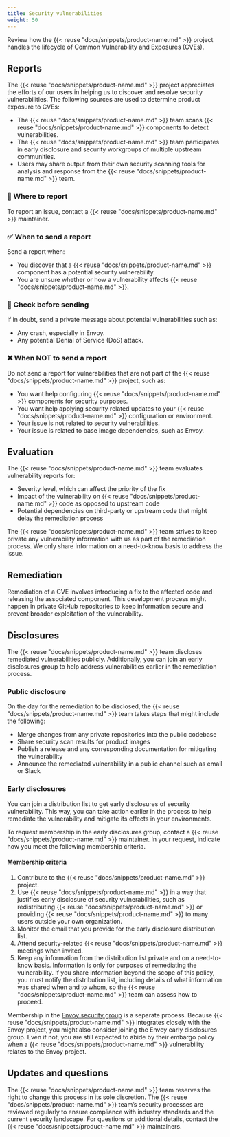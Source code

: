 ```yaml
---
title: Security vulnerabilities
weight: 50
---
```


Review how the {{< reuse "docs/snippets/product-name.md" >}} project handles the lifecycle of Common Vulnerability and Exposures (CVEs).

## Reports

The {{< reuse "docs/snippets/product-name.md" >}} project appreciates the efforts of our users in helping us to discover and resolve security vulnerabilities. The following sources are used to determine product exposure to CVEs:

* The {{< reuse "docs/snippets/product-name.md" >}} team scans {{< reuse "docs/snippets/product-name.md" >}} components to detect vulnerabilities.
* The {{< reuse "docs/snippets/product-name.md" >}} team participates in early disclosure and security workgroups of multiple upstream communities.
* Users may share output from their own security scanning tools for analysis and response from the {{< reuse "docs/snippets/product-name.md" >}} team.

### 📨 Where to report

To report an issue, contact a {{< reuse "docs/snippets/product-name.md" >}} maintainer.

### ✅ When to send a report

Send a report when:

* You discover that a {{< reuse "docs/snippets/product-name.md" >}} component has a potential security vulnerability.
* You are unsure whether or how a vulnerability affects {{< reuse "docs/snippets/product-name.md" >}}.

### 🔔 Check before sending

If in doubt, send a private message about potential vulnerabilities such as:

* Any crash, especially in Envoy.
* Any potential Denial of Service (DoS) attack.

### ❌ When NOT to send a report

Do not send a report for vulnerabilities that are not part of the {{< reuse "docs/snippets/product-name.md" >}} project, such as:

* You want help configuring {{< reuse "docs/snippets/product-name.md" >}} components for security purposes.
* You want help applying security related updates to your {{< reuse "docs/snippets/product-name.md" >}} configuration or environment.
* Your issue is not related to security vulnerabilities.
* Your issue is related to base image dependencies, such as Envoy.

## Evaluation

The {{< reuse "docs/snippets/product-name.md" >}} team evaluates vulnerability reports for:

* Severity level, which can affect the priority of the fix
* Impact of the vulnerability on {{< reuse "docs/snippets/product-name.md" >}} code as opposed to upstream code
* Potential dependencies on third-party or upstream code that might delay the remediation process

The {{< reuse "docs/snippets/product-name.md" >}} team strives to keep private any vulnerability information with us as part of the remediation process. We only share information on a need-to-know basis to address the issue.

## Remediation

Remediation of a CVE involves introducing a fix to the affected code and releasing the associated component. This development process might happen in private GitHub repositories to keep information secure and prevent broader exploitation of the vulnerability. 

## Disclosures

The {{< reuse "docs/snippets/product-name.md" >}} team discloses remediated vulnerabilities publicly. Additionally, you can join an early disclosures group to help address vulnerabilities earlier in the remediation process.

### Public disclosure

On the day for the remediation to be disclosed, the {{< reuse "docs/snippets/product-name.md" >}} team takes steps that might include the following:

* Merge changes from any private repositories into the public codebase
* Share security scan results for product images
* Publish a release and any corresponding documentation for mitigating the vulnerability
* Announce the remediated vulnerability in a public channel such as email or Slack

### Early disclosures

You can join a distribution list to get early disclosures of security vulnerability. This way, you can take action earlier in the process to help remediate the vulnerability and mitigate its effects in your environments.

To request membership in the early disclosures group, contact a {{< reuse "docs/snippets/product-name.md" >}} maintainer. In your request, indicate how you meet the following membership criteria.

#### Membership criteria

1. Contribute to the {{< reuse "docs/snippets/product-name.md" >}} project.
2. Use {{< reuse "docs/snippets/product-name.md" >}} in a way that justifies early disclosure of security vulnerabilities, such as redistributing {{< reuse "docs/snippets/product-name.md" >}} or providing {{< reuse "docs/snippets/product-name.md" >}} to many users outside your own organization.
3. Monitor the email that you provide for the early disclosure distribution list.
4. Attend security-related {{< reuse "docs/snippets/product-name.md" >}} meetings when invited.
5. Keep any information from the distribution list private and on a need-to-know basis. Information is only for purposes of remediating the vulnerability. If you share information beyond the scope of this policy, you must notify the distribution list, including details of what information was shared when and to whom, so the {{< reuse "docs/snippets/product-name.md" >}} team can assess how to proceed.

Membership in the [Envoy security group](https://github.com/envoyproxy/envoy/blob/main/SECURITY.md#security-reporting-process) is a separate process. Because {{< reuse "docs/snippets/product-name.md" >}} integrates closely with the Envoy project, you might also consider joining the Envoy early disclosures group. Even if not, you are still expected to abide by their embargo policy when a {{< reuse "docs/snippets/product-name.md" >}} vulnerability relates to the Envoy project.

## Updates and questions

The {{< reuse "docs/snippets/product-name.md" >}} team reserves the right to change this process in its sole discretion. The {{< reuse "docs/snippets/product-name.md" >}} team’s security processes are reviewed regularly to ensure compliance with industry standards and the current security landscape. For questions or additional details, contact the {{< reuse "docs/snippets/product-name.md" >}} maintainers.

